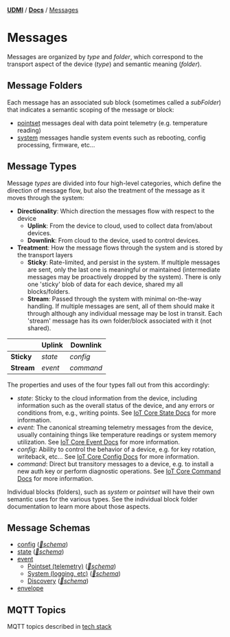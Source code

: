 [**UDMI**](../../) / [**Docs**](../) / [Messages](#)

# Messages

Messages are organized by _type_ and _folder_, which correspond to the transport aspect of the device
(_type_) and semantic meaning (_folder_).

## Message Folders

Each message has an associated sub block (sometimes called a _subFolder_) that indicates a semantic
scoping of the message or block:

- [pointset](pointset.md) messages deal with data point telemetry (e.g. temperature reading)
- [system](system.md) messages handle system events such as rebooting, config processing, firmware, etc...

## Message Types

Message _types_ are divided into four high-level categories, which define the direction of message
flow, but also the treatment of the message as it moves through the system:

* __Directionality__: Which direction the messages flow with respect to the device
  * __Uplink__: From the device to cloud, used to collect data from/about devices.
  * __Downlink__: From cloud to the device, used to control devices.
* __Treatment__: How the message flows through the system and is stored by the transport layers
  * __Sticky__: Rate-limited, and persist in the system. If multiple messages are sent, only
  the last one is meaningful or maintained (intermediate messages may be proactively dropped by the system).
  There is only one 'sticky' blob of data for each device, shared my all blocks/folders.
  * __Stream__: Passed through the system with minimal on-the-way handling. If multiple messages are sent, all
  of them should make it through although any individual message may be lost in transit. Each 'stream'
  message has its own folder/block associated with it (not shared).

|         | __Uplink__  | __Downlink__  |
|---------|---------|-----------|
| __Sticky__  | _state_ | _config_  |
| __Stream__  | _event_ | _command_ |

The properties and uses of the four types fall out from this accordingly:
* _state_: Sticky to the cloud information from the device, including information such as the overall
status of the device, and any errors or conditions from, e.g., writing points. See
[IoT Core State Docs](https://cloud.google.com/iot/docs/how-tos/config/getting-state) for more information.
* _event_: The canonical streaming telemetry messages from the device, usually containing things
like temperature readings or system memory utilization. See
[IoT Core Event Docs](https://cloud.google.com/iot/docs/how-tos/mqtt-bridge#publishing_telemetry_events) for more information.
* _config_: Ability to control the behavior of a device, e.g. for key rotation, writeback, etc... See
[IoT Core Config Docs](https://cloud.google.com/iot/docs/how-tos/config/configuring-devices) for more information.
* _command_: Direct but transitory messages to a device, e.g. to install a new auth key or perform diagnostic operations.
See [IoT Core Command Docs](https://cloud.google.com/iot/docs/how-tos/commands) for more information.

Individual blocks (folders), such as _system_ or _pointset_ will have their own semantic uses for the various types.
See the individual block folder documentation to learn more about those aspects.

## Message Schemas

- [config](config.md) ([_🧬schema_](../../gencode/docs/config.html))
- [state](state.md) ([_🧬schema_](../../gencode/docs/config.html))
- [event](event.md)
  - [Pointset (telemetry)](pointset.md#telemetry) ([_🧬schema_](../../gencode/docs/event_pointset.html))
  - [System (logging, etc)](system.md) ([_🧬schema_](../../gencode/docs/event_system.html))
  - [Discovery](../specs/discovery.md) ([_🧬schema_](../../gencode/docs/event_discovery.html))
- [envelope](envelope.md)

## MQTT Topics

MQTT topics described in [tech stack](../specs/tech_stack.md)

